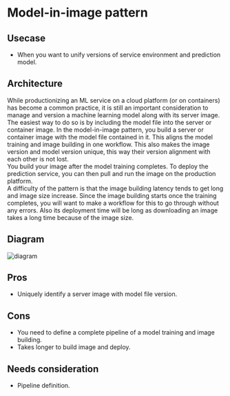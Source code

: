 # Model-in-image pattern

## Usecase
- When you want to unify versions of service environment and prediction model.

## Architecture
While productionizing an ML service on a cloud platform (or on containers) has become a common practice, it is still an important consideration to manage and version a machine learning model along with its server image. The easiest way to do so is by including the model file into the server or container image. In the model-in-image pattern, you build a server or container image with the model file contained in it. This aligns the model training and image building in one workflow. This also makes the image version and model version unique, this way their version alignment with each other is not lost.<br>
You build your image after the model training completes. To deploy the prediction service, you can then pull and run the image on the production platform.<br>
A difficulty of the pattern is that the image building latency tends to get long and image size increase. Since the image building starts once the training completes, you will want to make a workflow for this to go through without any errors. Also its deployment time will be long as downloading an image takes a long time because of the image size.

## Diagram
![diagram](diagram.png)


## Pros
- Uniquely identify a server image with model file version.

## Cons
- You need to define a complete pipeline of a model training and image building.
- Takes longer to build image and deploy.

## Needs consideration
- Pipeline definition.
